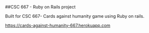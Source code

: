 ##CSC 667 - Ruby on Rails project

Built for CSC 667- Cards against humanity game using Ruby on rails.

https://cards-against-humanity-667.herokuapp.com

[](http://i.imgur.com/oR3s0vF.gif)
